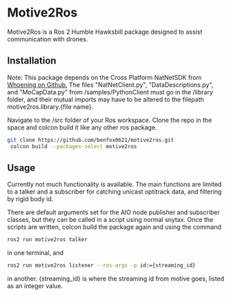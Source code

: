 # Motive2Ros

Motive2Ros is a Ros 2 Humble Hawksbill package designed to assist communication with drones. 

## Installation

Note: This package depends on the Cross Platform NatNetSDK from [Whoening on Github.](https://github.com/whoenig/NatNetSDKCrossplatform) The files "NatNetClient.py", "DataDescriptions.py", and "MoCapData.py" from /samples/PythonClient must go in the /library folder, and their mutual imports may have to be altered to the filepath motive2ros.library.{file name}.

Navigate to the /src folder of your Ros workspace. Clone the repo in the space and colcon build it like any other ros package.
```bash 
git clone https://github.com/benfox0621/motive2ros.git
 colcon build --packages-select motive2ros
```

## Usage

Currently not much functionality is available. The main functions are limited to a talker and a subscriber for catching unicast optitrack data, and filtering by rigid body id. 

There are default arguments set for the AIO node publisher and subscriber classes, but they can be called in a script using normal snytax. Once the scripts are written, colcon build the package again and using the command
```bash
ros2 run motive2ros talker
```
in one terminal, and 
```bash
ros2 run motive2ros listener --ros-args -p id:={streaming_id}
```
in another. {streaming_id} is where the streaming id from motive goes, listed as an integer value. 